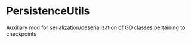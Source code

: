 # PersistenceUtils

Auxiliary mod for serialization/deserialization of GD classes pertaining to checkpoints
